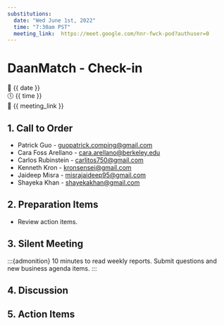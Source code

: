 ```yaml
---
substitutions:
  date: "Wed June 1st, 2022"
  time: "7:30am PST"
  meeting_link:  https://meet.google.com/hnr-fwck-pod?authuser=0
---
```


# DaanMatch - Check-in

📅 {{ date }} <br>
🕔 {{ time }} <br>
🔗 {{ meeting_link }} <br>

## 1. Call to Order

- Patrick Guo - guopatrick.comping@gmail.com
- Cara Foss Arellano - cara.arellano@berkeley.edu
- Carlos Rubinstein - carlitos750@gmail.com
- Kenneth Kron - kronsensei@gmail.com
- Jaideep Misra - misrajaideep95@gmail.com
- Shayeka Khan - shayekakhan@gmail.com

## 2. Preparation Items

- Review action items.

## 3. Silent Meeting

:::{admonition} 10 minutes to read weekly reports.
Submit questions and new business agenda items.
:::

## 4. Discussion

## 5. Action Items
